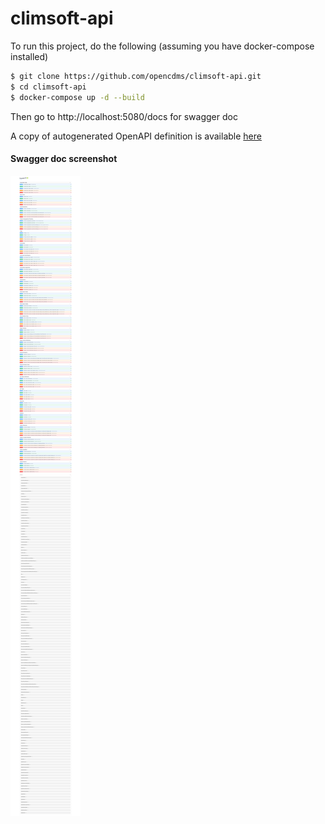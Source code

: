 # climsoft-api

To run this project, do the following (assuming you have docker-compose installed)

```bash
$ git clone https://github.com/opencdms/climsoft-api.git
$ cd climsoft-api
$ docker-compose up -d --build
```

Then go to http://localhost:5080/docs for swagger doc

A copy of autogenerated OpenAPI definition is available [here](swagger/openapi.json) 

#### Swagger doc screenshot

![swagger doc](./swagger/screenshot.png)